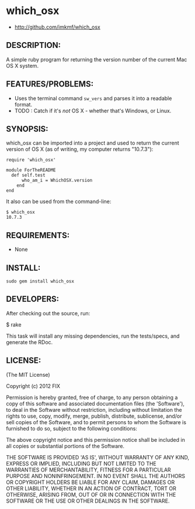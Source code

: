 # which_osx

* http://github.com/imkmf/which_osx

## DESCRIPTION:

A simple ruby program for returning the version number of the current Mac OS X system.

## FEATURES/PROBLEMS:

* Uses the terminal command `sw_vers` and parses it into a readable format.
* TODO : Catch if it's *not* OS X - whether that's Windows, or Linux.

## SYNOPSIS:

which_osx can be imported into a project and used to return the current version of OS X (as of writing, my computer returns "10.7.3"):

    require 'which_osx'

    module ForTheREADME
      def self.test
          who_am_i = WhichOSX.version
        end
    end

It also can be used from the command-line:

`$ which_osx`    
`10.7.3`

## REQUIREMENTS:

* None

## INSTALL:

    sudo gem install which_osx

## DEVELOPERS:

After checking out the source, run:

  $ rake

This task will install any missing dependencies, run the tests/specs,
and generate the RDoc.

## LICENSE:

(The MIT License)

Copyright (c) 2012 FIX

Permission is hereby granted, free of charge, to any person obtaining
a copy of this software and associated documentation files (the
'Software'), to deal in the Software without restriction, including
without limitation the rights to use, copy, modify, merge, publish,
distribute, sublicense, and/or sell copies of the Software, and to
permit persons to whom the Software is furnished to do so, subject to
the following conditions:

The above copyright notice and this permission notice shall be
included in all copies or substantial portions of the Software.

THE SOFTWARE IS PROVIDED 'AS IS', WITHOUT WARRANTY OF ANY KIND,
EXPRESS OR IMPLIED, INCLUDING BUT NOT LIMITED TO THE WARRANTIES OF
MERCHANTABILITY, FITNESS FOR A PARTICULAR PURPOSE AND NONINFRINGEMENT.
IN NO EVENT SHALL THE AUTHORS OR COPYRIGHT HOLDERS BE LIABLE FOR ANY
CLAIM, DAMAGES OR OTHER LIABILITY, WHETHER IN AN ACTION OF CONTRACT,
TORT OR OTHERWISE, ARISING FROM, OUT OF OR IN CONNECTION WITH THE
SOFTWARE OR THE USE OR OTHER DEALINGS IN THE SOFTWARE.